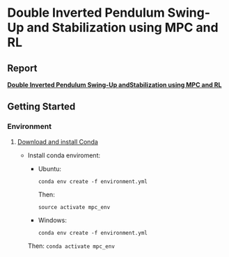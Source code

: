#  Double Inverted Pendulum Swing-Up and Stabilization using MPC and RL

## Report
[**Double Inverted Pendulum Swing-Up andStabilization using MPC and RL**](Report_MPC_P5_v1.pdf)

## Getting Started

### Environment  
  1. [Download and install Conda](https://conda.io/docs/download.html)
     * Install conda enviroment:
     
     	* Ubuntu: 
            ```
            conda env create -f environment.yml
            ```
     		Then:
     		```
     		source activate mpc_env  
     		```
     	
        * Windows:
     		```
     		conda env create -f environment.yml
     		```
     	Then:
     		```
            conda activate mpc_env
     		```
